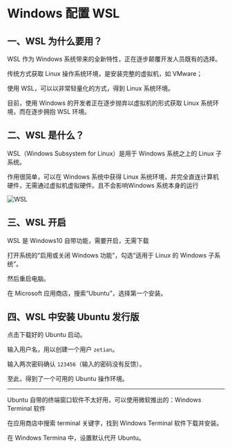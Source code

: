 # Windows 配置 WSL

## 一、WSL 为什么要用？

WSL 作为 Windows 系统带来的全新特性，正在逐步颠覆开发人员既有的选择。

传统方式获取 Linux 操作系统环境，是安装完整的虚拟机，如 VMware；

使用 WSL，可以以非常轻量化的方式，得到 Linux 系统环境。

目前，使用 Windows 的开发者正在逐步抛弃以虚拟机的形式获取 Linux 系统环境，而在逐步拥抱 WSL 环境。

## 二、WSL 是什么？

WSL（Windows Subsystem for Linux）是用于 Windows 系统之上的 Linux 子系统。

作用很简单，可以在 Windows 系统中获得 Linux 系统环境，并完全直连计算机硬件，无需通过虚拟机虚拟硬件。且不会影响Windows 系统本身的运行

![WSL](/Users/zetian/workshop/tutorial/LINUX/NoteAssets/WSL.png)

## 三、WSL 开启

WSL 是 Windows10 自带功能，需要开启，无需下载

打开系统的“启用或关闭 Windows 功能”，勾选“适用于 Linux 的 Windows 子系统”。

然后重启电脑。

在 Microsoft 应用商店，搜索“Ubuntu”，选择第一个安装。

## 四、WSL 中安装 Ubuntu 发行版

点击下载好的 Ubuntu 启动。

输入用户名，用以创建一个用户 `zetian`。

输入两次密码确认 `123456`（输入的密码没有反馈）。

至此，得到了一个可用的 Ubuntu 操作环境。

---

Ubuntu 自带的终端窗口软件不太好用，可以使用微软推出的：Windows Terminal 软件

在应用商店中搜索 terminal 关键字，找到 Windows Terminal 软件下载并安装。

在 Windows Termina 中，设置默认代开 Ubuntu。
